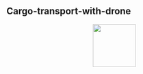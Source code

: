## Cargo-transport-with-drone
<p align="center" > <img src="https://media.giphy.com/media/W1fFHj6LvyTgfBNdiz/giphy.gif" width="100" height="100" > </p>
